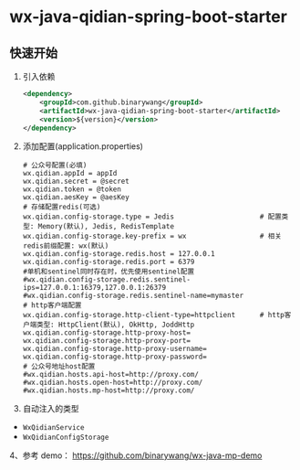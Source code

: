 # wx-java-qidian-spring-boot-starter

## 快速开始

1. 引入依赖
   ```xml
   <dependency>
       <groupId>com.github.binarywang</groupId>
       <artifactId>wx-java-qidian-spring-boot-starter</artifactId>
       <version>${version}</version>
   </dependency>
   ```
2. 添加配置(application.properties)
   ```properties
   # 公众号配置(必填)
   wx.qidian.appId = appId
   wx.qidian.secret = @secret
   wx.qidian.token = @token
   wx.qidian.aesKey = @aesKey
   # 存储配置redis(可选)
   wx.qidian.config-storage.type = Jedis                     # 配置类型: Memory(默认), Jedis, RedisTemplate
   wx.qidian.config-storage.key-prefix = wx                  # 相关redis前缀配置: wx(默认)
   wx.qidian.config-storage.redis.host = 127.0.0.1
   wx.qidian.config-storage.redis.port = 6379
   #单机和sentinel同时存在时，优先使用sentinel配置
   #wx.qidian.config-storage.redis.sentinel-ips=127.0.0.1:16379,127.0.0.1:26379
   #wx.qidian.config-storage.redis.sentinel-name=mymaster
   # http客户端配置
   wx.qidian.config-storage.http-client-type=httpclient      # http客户端类型: HttpClient(默认), OkHttp, JoddHttp
   wx.qidian.config-storage.http-proxy-host=
   wx.qidian.config-storage.http-proxy-port=
   wx.qidian.config-storage.http-proxy-username=
   wx.qidian.config-storage.http-proxy-password=
   # 公众号地址host配置
   #wx.qidian.hosts.api-host=http://proxy.com/
   #wx.qidian.hosts.open-host=http://proxy.com/
   #wx.qidian.hosts.mp-host=http://proxy.com/
   ```
3. 自动注入的类型

- `WxQidianService`
- `WxQidianConfigStorage`

4、参考 demo：
https://github.com/binarywang/wx-java-mp-demo
